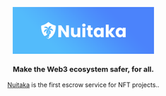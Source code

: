 <p align="center">
  <a href="https://twitter.com/nuitaka_xyz">
  <img src="banner.png" width="320" alt="Nuitaka Logo" />
  </a>
</p>

<h3 align="center">
  Make the Web3 ecosystem safer, for all.
</h3>

<p align="center">
  <a href="https://twitter.com/nuitaka_xyz/">Nuitaka</a> is the first escrow service for NFT projects..
</p>
